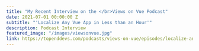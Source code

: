 ```yaml
---
title: "My Recent Interview on the </br>Views on Vue Podcast"
date: 2021-07-01 00:00:00 Z
subtitle: "'Localize Any Vue App in Less than an Hour'"
description: Podcast Interview
featured_image: "/images/viewsonvue.jpg"
link: https://topenddevs.com/podcasts/views-on-vue/episodes/localize-any-vue-app-in-less-than-an-hour-with-titus-decali-vue-153#player1?catid=0&trackid=0
---
```

